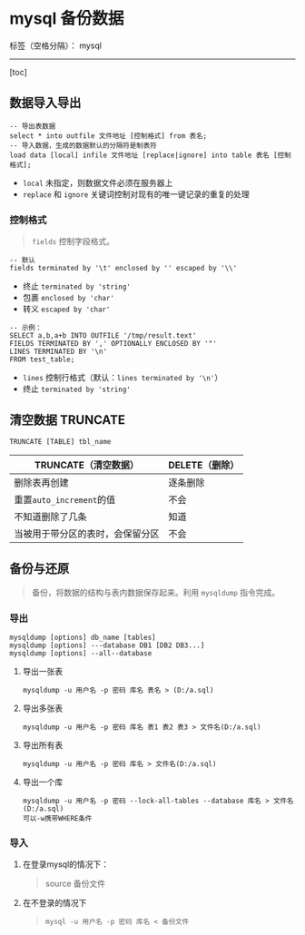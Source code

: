 # mysql 备份数据

标签（空格分隔）： mysql

---

[toc]

## 数据导入导出

```
-- 导出表数据
select * into outfile 文件地址 [控制格式] from 表名; 
-- 导入数据，生成的数据默认的分隔符是制表符
load data [local] infile 文件地址 [replace|ignore] into table 表名 [控制格式]; 
```

- `local` 未指定，则数据⽂件必须在服务器上
- `replace` 和 `ignore` 关键词控制对现有的唯⼀键记录的重复的处理

### 控制格式
> `fields` 控制字段格式。

```
-- 默认
fields terminated by '\t' enclosed by '' escaped by '\\'
```

- 终止 `terminated by 'string'`
- 包裹 `enclosed by 'char'`
- 转义 `escaped by 'char'` 

```
-- 示例：
SELECT a,b,a+b INTO OUTFILE '/tmp/result.text'
FIELDS TERMINATED BY ',' OPTIONALLY ENCLOSED BY '"'
LINES TERMINATED BY '\n'
FROM test_table;
```

- `lines` 控制⾏格式（默认：`lines terminated by '\n'`）
- 终⽌ `terminated by 'string'` 

## 清空数据 TRUNCATE

```
TRUNCATE [TABLE] tbl_name
```

|TRUNCATE（清空数据）|DELETE（删除）|
|---|---|
|删除表再创建|逐条删除|
|重置`auto_increment`的值|不会|
|不知道删除了几条|知道|
|当被用于带分区的表时，会保留分区|不会|

## 备份与还原
> 备份，将数据的结构与表内数据保存起来。利⽤ `mysqldump` 指令完成。

### 导出

```
mysqldump [options] db_name [tables]
mysqldump [options] ---database DB1 [DB2 DB3...]
mysqldump [options] --all--database
```

1. 导出⼀张表

    ```
    mysqldump -u 用户名 -p 密码 库名 表名 > (D:/a.sql)
    ```
2. 导出多张表

    ```
    mysqldump -u 用户名 -p 密码 库名 表1 表2 表3 > 文件名(D:/a.sql)
    ```
3. 导出所有表

    ```
    mysqldump -u 用户名 -p 密码 库名 > 文件名(D:/a.sql)
    ```
4. 导出⼀个库

    ```
    mysqldump -u 用户名 -p 密码 --lock-all-tables --database 库名 > ⽂件名(D:/a.sql)
    可以-w携带WHERE条件
    ```

### 导⼊
1. 在登录mysql的情况下：
    > source 备份⽂件

2. 在不登录的情况下
    > `mysql -u 用户名 -p 密码 库名 < 备份文件`

